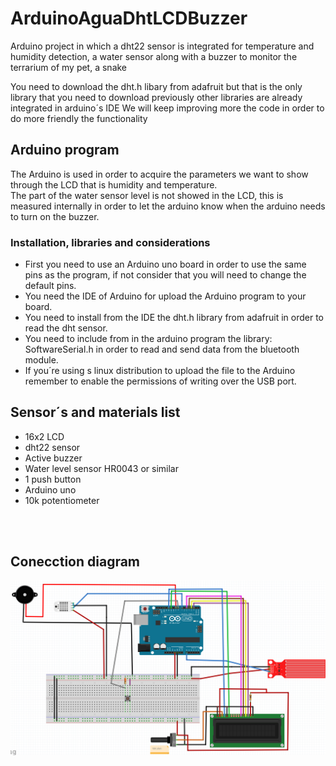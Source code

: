 # ArduinoAguaDhtLCDBuzzer
 Arduino project in which a dht22 sensor is integrated for temperature and humidity detection, a water sensor along with a buzzer to monitor the terrarium of my pet, a snake
 
 You need to download the dht.h libary from adafruit but that is the only library that you need to download previously other libraries are already integrated in arduino´s IDE
 We will keep improving more the code in order to do more friendly the functionality

## Arduino program
The Arduino is used in order to acquire the parameters we want to show through the LCD that is humidity and temperature.
<br>
The part of the water sensor level is not showed in the LCD, this is measured internally in order to let the arduino know when the arduino needs to turn on the buzzer.

### Installation, libraries and considerations
* First you need to use an Arduino uno board in order to use the same pins as the program, if not consider that you will need to change the default pins.
* You need the IDE of Arduino for upload the Arduino program to your board.
* You need to install from the IDE the dht.h library from adafruit in order to read the dht sensor.
* You need to include from in the arduino program the library: SoftwareSerial.h in order to read and send data from the bluetooth module.
* If you´re using s linux distribution to upload the file to the Arduino remember to enable the permissions of writing over the USB port.

## Sensor´s and materials list
* 16x2 LCD
* dht22 sensor
* Active buzzer
* Water level sensor HR0043 or similar
* 1 push button
* Arduino uno
* 10k potentiometer

<br><br>

## Conecction diagram
![](Diagrama-de-conexion.png)